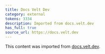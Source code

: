 ```yaml
---
title: Docs Velt Dev
category: external
tokens: 3334
description: Imported from docs.velt.dev
has_full: true
source_url: https://docs.velt.dev
---
```


This content was imported from [docs.velt.dev](https://docs.velt.dev).
